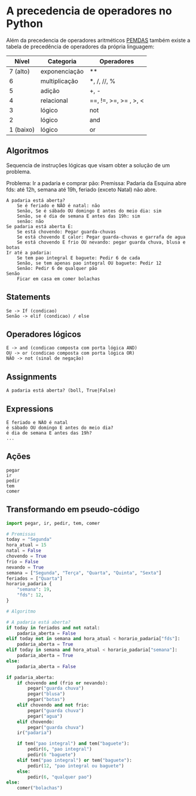 # A precedencia de operadores no Python

Além da precedencia de operadores aritméticos [PEMDAS](https://pemdas.info/) também existe a tabela de precedência de operadores da própria linguagem:

|   Nível   |    Categoria    |       Operadores        |
|-----------|-----------------|-------------------------|
|  7 (alto) |  exponenciação  |           **            |
|     6     |  multiplicação  |       *, /, //, %       |
|     5     |     adição      |          +, -           |
|     4     |    relacional   |  ==, !=, >=, >= , >, <  |
|     3     |     lógico      |          not            |
|     2     |     lógico      |          and            |
| 1 (baixo) |     lógico      |          or             |

## Algoritmos

Sequencia de instruções lógicas que visam obter a solução de um problema.

Problema: Ir a padaria e comprar pão: Premissa: Padaria da Esquina abre fds: até 12h, semana até 19h, feriado (exceto Natal) não abre.

```
A padaria está aberta?
    Se é feriado e NÃO é natal: não
    Senão, Se é sábado OU domingo E antes do meio dia: sim
    Senão, se é dia de semana E antes das 19h: sim
    senão: não
Se padaria está aberta E:
    Se está chovendo: Pegar guarda-chuvas
    Se está chovendo E calor: Pegar guarda-chuvas e garrafa de agua
    Se está chovendo E frio OU nevando: pegar guarda chuva, blusa e botas
Ir até a padaria:
    Se tem pao integral E baguete: Pedir 6 de cada
    Senão, se tem apenas pao integral OU baguete: Pedir 12
    Senão: Pedir 6 de qualquer pão
Senão
    Ficar em casa em comer bolachas
```

## Statements

```
Se -> If (condicao)
Senão -> elif (condicao) / else
```

## Operadores lógicos

```
E -> and (condicao composta com porta lógica AND)
OU -> or (condicao composta com porta lógica OR)
NÃO -> not (sinal de negação)
```

## Assignments

```
A padaria está aberta? (boll, True|False)
```

## Expressions

```
É feriado e NÃO é natal
é sábado OU domingo E antes do meio dia?
é dia de semana E antes das 19h?
...
```

## Ações

```
pegar
ir
pedir
tem
comer
```

## Transformando em pseudo-código

```python
import pegar, ir, pedir, tem, comer

# Premissas
today = "Segunda"
hora_atual = 15
natal = False
chovendo = True
frio = False
nevando = True
semana = ["Segunda", "Terça", "Quarta", "Quinta", "Sexta"]
feriados = ["Quarta"]
horario_padaria {
    "semana": 19,
    "fds": 12,
}

# Algoritmo

# A padaria está aberta?
if today in feriados and not natal:
    padaria_aberta = False
elif today not in semana and hora_atual < horario_padaria["fds"]:
    padaria_aberta = True
elif today in semana and hora_atual < horario_padaria["semana"]:
    padaria_aberta = True
else:
    padaria_aberta = False

if padaria_aberta:
    if chovendo and (frio or nevando):
        pegar("guarda chuva")
        pegar("blusa")
        pegar("botas")
    elif chovendo and not frio:
        pegar("guarda chuva")
        pegar("agua")
    elif chovendo:
        pegar("guarda chuva")
    ir("padaria")

    if tem("pao integral") and tem("baguete"):
        pedir(6, "pao integral")
        pedir(6 "baguete")
    elif tem("pao integral") or tem("baguete"):
        pedir(12, "pao integral ou baguete")
    else:
        pedir(6, "qualquer pao")
else:
    comer("bolachas")
```
